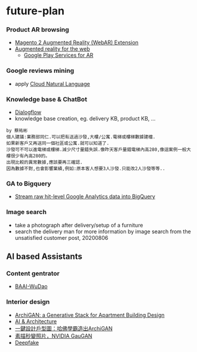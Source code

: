 # future-plan

### Product AR browsing
* [Magento 2 Augmented Reality (WebAR) Extension](https://store.webkul.com/magento2-webar-product-image.html)
* [Augmented reality for the web](https://developers.google.com/web/updates/2018/06/ar-for-the-web)
  * [Google Play Services for AR](https://play.google.com/store/apps/details?id=com.google.ar.core&e=-EnableAppDetailsPageRedesign)

### Google reviews mining
* apply [Cloud Natural Language](https://cloud.google.com/natural-language#section-1)

### Knowledge base & ChatBot
* [Dialogflow](https://cloud.google.com/dialogflow/docs)
* knowledge base creation, eg. delivery KB, product KB, ...
```
by 蔡祐彬
個人建議:業務部同仁.可以把有送過沙發,大樓/公寓.電梯或樓梯數據建檔.
如果新客戶又再送同一個社區或公寓.就可以知道了.
沙發可不可以進電梯或樓梯.減少尺寸量錯失誤.像昨天客戶量錯電梯內高280,像這案例一般大樓很少有內高280的。
出現比較的異常數據,應該要再三確認.
因為數據不對,也會影響業績,例如:原本客人想要3人沙發.只能改2人沙發等等..
```

### GA to Bigquery
* [Stream raw hit-level Google Analytics data into BigQuery](https://github.com/lnklnklnk/ga-bq)

### Image search 
* take a photograph after delivery/setup of a furniture
* search the delivery man for more information by image search from the unsatisfied customer post, 20200806

## AI based Assistants
### Content gentrator
* [BAAI-WuDao](https://github.com/BAAI-WuDao/Code)

### Interior design
* [ArchiGAN: a Generative Stack for Apartment Building Design](https://devblogs.nvidia.com/archigan-generative-stack-apartment-building-design/)
* [AI & Architecture](https://towardsdatascience.com/ai-architecture-f9d78c6958e0)
* [一鍵設計戶型圖：哈佛學霸造出ArchiGAN](https://kknews.cc/zh-tw/design/y3pom5b.html)
* [素描秒變照片，NVIDIA GauGAN](http://www.pcdiy.com.tw/detail/14254)
* [Deepfake](https://www.bnext.com.tw/article/56202/ai-deepfake-lucid-film)
